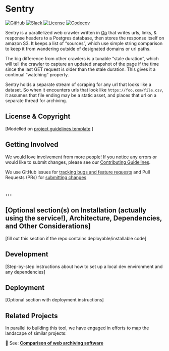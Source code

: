 # Sentry

[![GitHub](https://img.shields.io/badge/project-Data_Together-487b57.svg?style=flat-square)](http://github.com/datatogether)
[![Slack](https://img.shields.io/badge/slack-Archivers-b44e88.svg?style=flat-square)](https://archivers-slack.herokuapp.com/)
[![License](https://img.shields.io/github/license/mashape/apistatus.svg)](./LICENSE) 
[![Codecov](https://img.shields.io/codecov/c/github/datatogether/sentry.svg?style=flat-square)](https://codecov.io/gh/datatogether/sentry)

Sentry is a parallelized web crawler written in [Go](https://golang.org) that writes urls, links, & response headers to a Postgres database, then stores the response itself on amazon S3. It keeps a list of “sources”, which use simple string comparison to keep it from wandering outside of designated domains or url paths.

The big difference from other crawlers is a tunable “stale duration”, which will tell the crawler to capture an updated snapshot of the page if the time since the last GET request is older than the stale duration. This gives it a continual “watching” property.

Sentry holds a separate stream of scraping for any url that looks like a dataset. So when it encounters urls that look like `https://foo.com/file.csv`, it assumes that file ending may be a static asset, and places that url on a separate thread for archiving.

## License & Copyright

[Modelled on [project guidelines template](https://github.com/datatogether/roadmap/blob/master/PROJECT.md#license--copyright-readme-block) ]

## Getting Involved

We would love involvement from more people! If you notice any errors or would like to submit changes, please see our [Contributing Guidelines](./.github/CONTRIBUTING.md). 

We use GitHub issues for [tracking bugs and feature requests](https://github.com/datatogether/REPONAME/issues) and Pull Requests (PRs) for [submitting changes](https://github.com/datatogether/REPONAME/pulls)

## ...

## [Optional section(s) on Installation (actually using the service!), Architecture, Dependencies, and Other Considerations]

[fill  out this section if the repo contains deployable/installable code]

## Development

[Step-by-step instructions about how to set up a local dev environment and any dependencies]

## Deployment

[Optional section with deployment instructions]

## Related Projects

In parallel to building this tool, we have engaged in efforts to map the landscape of similar projects:

:eyes: See: [**Comparison of web archiving software**](https://github.com/datatogether/research/tree/master/web_archiving)
